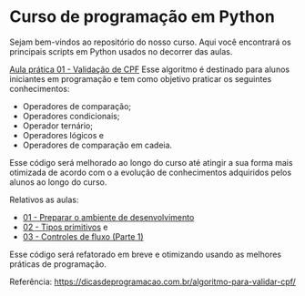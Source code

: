 # Curso de programação em Python

Sejam bem-vindos ao repositório do nosso curso. Aqui você encontrará os principais scripts em Python usados no decorrer das aulas.

[Aula prática 01 - Validação de CPF](https://github.com/flaviofrancisco/curso-programacao-python/tree/main/exercicios/01)
Esse algoritmo é destinado para alunos iniciantes em programação e tem como objetivo praticar os seguintes conhecimentos:
- Operadores de comparação;
- Operadores condicionais;
- Operador ternário;
- Operadores lógicos e
- Operadores de comparação em cadeia.

Esse código será melhorado ao longo do curso até atingir a sua forma mais otimizada de acordo com o a evolução de conhecimentos adquiridos pelos alunos ao longo do curso.

Relativos as aulas:

* [01 - Preparar o ambiente de desenvolvimento](https://www.youtube.com/watch?v=CmA8ep6uBtc&t=1s)
* [02 - Tipos primitivos](https://www.youtube.com/watch?v=Yl8DBM2cIII&t=4s) e
* [03 - Controles de fluxo (Parte 1)](https://www.youtube.com/watch?v=QqlZObFKQ5U&t=609s)

Esse código será refatorado em breve e otimizando usando as melhores práticas de programação.

Referência:
https://dicasdeprogramacao.com.br/algoritmo-para-validar-cpf/
